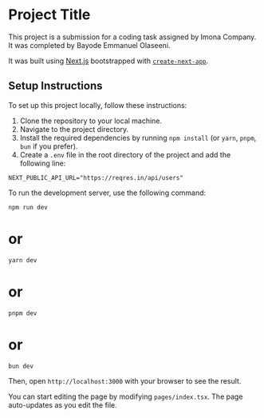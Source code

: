 # Project Title

This project is a submission for a coding task assigned by Imona Company. It was completed by Bayode Emmanuel Olaseeni.

It was built using [Next.js](https://nextjs.org/) bootstrapped with [`create-next-app`](https://github.com/vercel/next.js/tree/canary/packages/create-next-app).

## Setup Instructions

To set up this project locally, follow these instructions:

1. Clone the repository to your local machine.
2. Navigate to the project directory.
3. Install the required dependencies by running `npm install` (or `yarn`, `pnpm`, `bun` if you prefer).
4. Create a `.env` file in the root directory of the project and add the following line:

```shellscript
NEXT_PUBLIC_API_URL="https://reqres.in/api/users"
```

To run the development server, use the following command:

`npm run dev`

# or

`yarn dev`

# or

`pnpm dev`

# or

`bun dev`

Then, open `http://localhost:3000` with your browser to see the result.

You can start editing the page by modifying `pages/index.tsx`. The page auto-updates as you edit the file.
